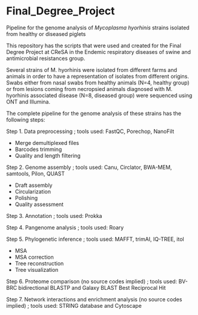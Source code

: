 # Final_Degree_Project
Pipeline for the genome analysis of *Mycoplasma hyorhinis* strains isolated from healthy or diseased piglets

This repository has the scripts that were used and created for the Final Degree Project at CReSA in the Endemic respiratory diseases of swine and antimicrobial resistances group.

Several strains of M. hyorhinis were isolated from different farms and animals in order to have a representation of isolates from different origins. Swabs either from nasal swabs from healthy animals (N=4, healthy group) or from lesions coming from necropsied animals diagnosed with M. hyorhinis associated disease (N=8, diseased group) were sequenced using ONT and Illumina.

The complete pipeline for the genome analysis of these strains has the following steps:

Step 1. Data preprocessing ; tools used: FastQC, Porechop, NanoFilt
- Merge demultiplexed files
- Barcodes trimming
- Quality and length filtering

Step 2. Genome assembly ; tools used: Canu, Circlator, BWA-MEM, samtools, Pilon, QUAST
- Draft assembly
- Circularization
- Polishing
- Quality assessment
  
Step 3. Annotation ; tools used: Prokka

Step 4. Pangenome analysis ; tools used: Roary

Step 5. Phylogenetic inference ; tools used: MAFFT, trimAI, IQ-TREE, itol
- MSA
- MSA correction
- Tree reconstruction
- Tree visualization

Step 6. Proteome comparison (no source codes implied) ; tools used: BV-BRC bidirectional BLASTP and Galaxy BLAST Best Reciprocal Hit

Step 7. Network interactions and enrichment analysis (no source codes implied) ; tools used: STRING database and Cytoscape

